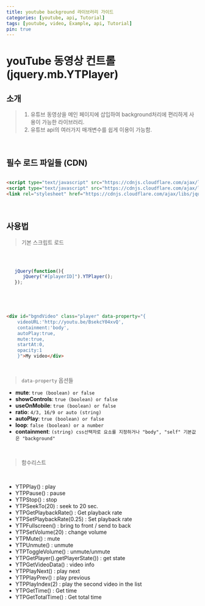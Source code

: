 ```yaml
---
title: youtube background 라이브러리 가이드
categories: [youtube, api, Tutorial]
tags: [youtube, video, Example, api, Tutorial]
pin: true
---
```


# youTube 동영상 컨트롤 (jquery.mb.YTPlayer)

## 소개
> 1. 유튜브 동영상을 메인 페이지에 삽입하여 background처리에 편리하게 사용이 가능한 라이브러리.
> 2. 유튜브 api의 여러가지 매개변수를 쉽게 이용이 가능함. 
 
<br>

## 필수 로드 파일들 (CDN)

```html

<script type="text/javascript" src="https://cdnjs.cloudflare.com/ajax/libs/jquery/3.3.1/jquery.min.js"></script>
<script type="text/javascript" src="https://cdnjs.cloudflare.com/ajax/libs/jquery.mb.YTPlayer/3.3.1/jquery.mb.YTPlayer.min.js"></script>
<link rel="stylesheet" href="https://cdnjs.cloudflare.com/ajax/libs/jquery.mb.YTPlayer/3.3.1/css/jquery.mb.YTPlayer.min.css">

```

<br>

## 사용법 
> 기본 스크립트 로드

<br>

```javascript

   jQuery(function(){
      jQuery("#[playerID]").YTPlayer();
   });
   
```

<br>

```html

<div id="bgndVideo" class="player" data-property="{
    videoURL:'http://youtu.be/BsekcY04xvQ',
    containment:'body',
    autoPlay:true, 
    mute:true, 
    startAt:0, 
    opacity:1
    }">My video</div>

```

<br>

> `data-property` 옵션들

*  __mute__: `true (boolean) or false`
*  __showControls__: `true (boolean) or false`
*  __useOnMobile__: `true (boolean) or false`
*  __ratio__: `4/3, 16/9 or auto (string)`
*  __autoPlay__: `true (boolean) or false`
*  __loop__: `false (boolean) or a number`
*  __containment__: `(string) css선택자로 요소를 지정하거나 "body", "self" 기본값은 "background"`

<br>

> 함수리스트

<br>

* YTPPlay() : play
* YTPPause() : pause
* YTPStop() : stop
* YTPSeekTo(20) : seek to 20 sec.
* YTPGetPlaybackRate() : Get playback rate
* YTPSetPlaybackRate(0.25) : Set playback rate
* YTPFullscreen() : bring to front / send to back
* YTPSetVolume(20) : change volume
* YTPMute() : mute
* YTPUnmute() : unmute
* YTPToggleVolume() : unmute/unmute
* YTPGetPlayer().getPlayerState()) : get state
* YTPGetVideoData() : video info
* YTPPlayNext() : play next
* YTPPlayPrev() : play previous
* YTPPlayIndex(2) : play the second video in the list
* YTPGetTime() : Get time
* YTPGetTotalTime() : Get total time


<br>
